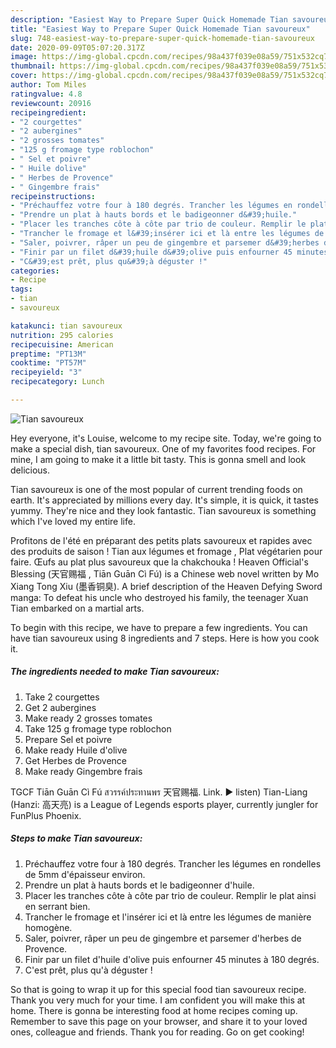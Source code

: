 ```yaml
---
description: "Easiest Way to Prepare Super Quick Homemade Tian savoureux"
title: "Easiest Way to Prepare Super Quick Homemade Tian savoureux"
slug: 748-easiest-way-to-prepare-super-quick-homemade-tian-savoureux
date: 2020-09-09T05:07:20.317Z
image: https://img-global.cpcdn.com/recipes/98a437f039e08a59/751x532cq70/tian-savoureux-photo-principale-de-la-recette.jpg
thumbnail: https://img-global.cpcdn.com/recipes/98a437f039e08a59/751x532cq70/tian-savoureux-photo-principale-de-la-recette.jpg
cover: https://img-global.cpcdn.com/recipes/98a437f039e08a59/751x532cq70/tian-savoureux-photo-principale-de-la-recette.jpg
author: Tom Miles
ratingvalue: 4.8
reviewcount: 20916
recipeingredient:
- "2 courgettes"
- "2 aubergines"
- "2 grosses tomates"
- "125 g fromage type roblochon"
- " Sel et poivre"
- " Huile dolive"
- " Herbes de Provence"
- " Gingembre frais"
recipeinstructions:
- "Préchauffez votre four à 180 degrés. Trancher les légumes en rondelles de 5mm d&#39;épaisseur environ."
- "Prendre un plat à hauts bords et le badigeonner d&#39;huile."
- "Placer les tranches côte à côte par trio de couleur. Remplir le plat ainsi en serrant bien."
- "Trancher le fromage et l&#39;insérer ici et là entre les légumes de manière homogène."
- "Saler, poivrer, râper un peu de gingembre et parsemer d&#39;herbes de Provence."
- "Finir par un filet d&#39;huile d&#39;olive puis enfourner 45 minutes à 180 degrés."
- "C&#39;est prêt, plus qu&#39;à déguster !"
categories:
- Recipe
tags:
- tian
- savoureux

katakunci: tian savoureux 
nutrition: 295 calories
recipecuisine: American
preptime: "PT13M"
cooktime: "PT57M"
recipeyield: "3"
recipecategory: Lunch

---
```



![Tian savoureux](https://img-global.cpcdn.com/recipes/98a437f039e08a59/751x532cq70/tian-savoureux-photo-principale-de-la-recette.jpg)

Hey everyone, it's Louise, welcome to my recipe site. Today, we're going to make a special dish, tian savoureux. One of my favorites food recipes. For mine, I am going to make it a little bit tasty. This is gonna smell and look delicious.

Tian savoureux is one of the most popular of current trending foods on earth. It's appreciated by millions every day. It's simple, it is quick, it tastes yummy. They're nice and they look fantastic. Tian savoureux is something which I've loved my entire life.

Profitons de l&#39;été en préparant des petits plats savoureux et rapides avec des produits de saison ! Tian aux légumes et fromage , Plat végétarien pour faire. Œufs au plat plus savoureux que la chakchouka ! Heaven Official&#39;s Blessing (天官赐福 , Tiān Guān Cì Fú) is a Chinese web novel written by Mo Xiang Tong Xiu (墨香铜臭). A brief description of the Heaven Defying Sword manga: To defeat his uncle who destroyed his family, the teenager Xuan Tian embarked on a martial arts.


To begin with this recipe, we have to prepare a few ingredients. You can have tian savoureux using 8 ingredients and 7 steps. Here is how you cook it.

<!--inarticleads1-->

##### The ingredients needed to make Tian savoureux:

1. Take 2 courgettes
1. Get 2 aubergines
1. Make ready 2 grosses tomates
1. Take 125 g fromage type roblochon
1. Prepare  Sel et poivre
1. Make ready  Huile d&#39;olive
1. Get  Herbes de Provence
1. Make ready  Gingembre frais


TGCF Tiān Guān Cì Fú สวรรค์ประทานพร 天官赐福. Link. ▶️ listen) Tian-Liang (Hanzi: 高天亮) is a League of Legends esports player, currently jungler for FunPlus Phoenix. 

<!--inarticleads2-->

##### Steps to make Tian savoureux:

1. Préchauffez votre four à 180 degrés. Trancher les légumes en rondelles de 5mm d&#39;épaisseur environ.
1. Prendre un plat à hauts bords et le badigeonner d&#39;huile.
1. Placer les tranches côte à côte par trio de couleur. Remplir le plat ainsi en serrant bien.
1. Trancher le fromage et l&#39;insérer ici et là entre les légumes de manière homogène.
1. Saler, poivrer, râper un peu de gingembre et parsemer d&#39;herbes de Provence.
1. Finir par un filet d&#39;huile d&#39;olive puis enfourner 45 minutes à 180 degrés.
1. C&#39;est prêt, plus qu&#39;à déguster !




So that is going to wrap it up for this special food tian savoureux recipe. Thank you very much for your time. I am confident you will make this at home. There is gonna be interesting food at home recipes coming up. Remember to save this page on your browser, and share it to your loved ones, colleague and friends. Thank you for reading. Go on get cooking!
